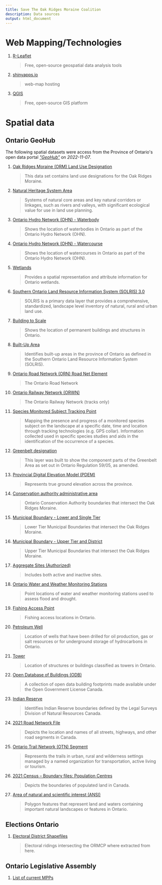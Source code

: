 ```yaml
---
title: Save The Oak Ridges Moraine Coalition
description: Data sources
output: html_document
---
```




# Web Mapping/Technologies

1. [R-Leaflet](https://rstudio.github.io/leaflet/)
    > Free, open-source geospatial data analysis tools

2. [shinyapps.io](https://www.shinyapps.io/)
    > web-map hosting

3. [QGIS](https://www.qgis.org/en/site/)
    > Free, open-source GIS platform


# Spatial data

## Ontario GeoHub
The following spatial datasets were access from the Province of Ontario's open data portal [*"GeoHub"*](https://geohub.lio.gov.on.ca/) on *2022-11-07*.


1. [Oak Ridges Moraine (ORM) Land Use Designation](https://geohub.lio.gov.on.ca/datasets/lio::oak-ridges-moraine-orm-land-use-designation/)
    > This data set contains land use designations for the Oak Ridges Moraine.

1. [Natural Heritage System Area](https://geohub.lio.gov.on.ca/datasets/natural-heritage-system-area/)
    > Systems of natural core areas and key natural corridors or linkages, such as rivers and valleys, with significant ecological value for use in land use planning.

1. [Ontario Hydro Network (OHN) - Waterbody](https://geohub.lio.gov.on.ca/datasets/mnrf::ontario-hydro-network-ohn-waterbody/)
    > Shows the location of waterbodies in Ontario as part of the Ontario Hydro Network (OHN).

1. [Ontario Hydro Network (OHN) - Watercourse](https://geohub.lio.gov.on.ca/datasets/mnrf::ontario-hydro-network-ohn-watercourse/)
    > Shows the location of watercourses in Ontario as part of the Ontario Hydro Network (OHN).

1. [Wetlands](https://geohub.lio.gov.on.ca/datasets/mnrf::wetlands/)
    > Provides a spatial representation and attribute information for Ontario wetlands.

1. [Southern Ontario Land Resource Information System (SOLRIS) 3.0](https://geohub.lio.gov.on.ca/documents/southern-ontario-land-resource-information-system-solris-3-0/about)
    > SOLRIS is a primary data layer that provides a comprehensive, standardized, landscape level inventory of natural, rural and urban land use.

1. [Building to Scale](https://geohub.lio.gov.on.ca/datasets/6a251b78ec14429d894fe51e93eede08/about)
    > Shows the location of permanent buildings and structures in Ontario.

1. [Built-Up Area](https://geohub.lio.gov.on.ca/datasets/lio::built-up-area)
    > Identifies built-up areas in the province of Ontario as defined in the Southern Ontario Land Resource Information System (SOLRIS).

1. [Ontario Road Network (ORN) Road Net Element](https://geohub.lio.gov.on.ca/datasets/mnrf::ontario-road-network-orn-road-net-element/about)
    > The Ontario Road Network

1. [Ontario Railway Network (ORWN)](https://geohub.lio.gov.on.ca/maps/mnrf::ontario-railway-network-orwn/about)
    > The Ontario Railway Network (tracks only)

1. [Species Monitored Subject Tracking Point](https://geohub.lio.gov.on.ca/documents/lio::species-monitored-subject-tracking-point/explore)
    > Mapping the presence and progress of a monitored species subject on the landscape at a specific date, time and location through tracking technologies (e.g. GPS collar). Information collected used in specific species studies and aids in the identification of the occurrence of a species.

1. [Greenbelt designation](https://geohub.lio.gov.on.ca/datasets/lio::greenbelt-designation/about)
    > This layer was built to show the component parts of the Greenbelt Area as set out in Ontario Regulation 59/05, as amended.

1. [Provincial Digital Elevation Model (PDEM)](https://geohub.lio.gov.on.ca/maps/mnrf::provincial-digital-elevation-model-pdem/)
    > Represents true ground elevation across the province.


1. [Conservation authority administrative area](https://geohub.lio.gov.on.ca/datasets/lio::conservation-authority-administrative-area/about)
    > Ontario Conservation Authority boundaries that intersect the Oak Ridges Moraine.

1. [Municipal Boundary - Lower and Single Tier](https://geohub.lio.gov.on.ca/datasets/64fb702e16204c3e88b528d9759f1174/explore)
    > Lower Tier Municipal Boundaries that intersect the Oak Ridges Moraine.

1. [Municipal Boundary - Upper Tier and District](https://geohub.lio.gov.on.ca/datasets/11be9127e6ae43c4850793a3a2ee943c/explore)
    > Upper Tier Municipal Boundaries that intersect the Oak Ridges Moraine.

1. [Aggregate Sites (Authorized)](https://data.ontario.ca/dataset/aggregate-site-authorized)
    > Includes both active and inactive sites.

1. [Ontario Water and Weather Monitoring Stations]( https://geohub.lio.gov.on.ca/datasets/lio::ontario-water-and-weather-monitoring-stations/about)
    > Point locations of water and weather monitoring stations used to assess flood and drought.

1. [Fishing Access Point](https://geohub.lio.gov.on.ca/datasets/lio::fishing-access-point/about) 
    > Fishing access locations in Ontario.

1. [Petroleum Well]( https://geohub.lio.gov.on.ca/datasets/lio::petroleum-well/about)
    > Location of wells that have been drilled for oil production, gas or salt resources or for underground storage of hydrocarbons in Ontario.

1. [Tower](https://geohub.lio.gov.on.ca/datasets/mnrf::tower/about)
    > Location of structures or buildings classified as towers in Ontario.

1. [Open Database of Buildings (ODB)](https://open.canada.ca/data/en/dataset/40e37a0f-1393-4e91-bd00-334dceb26e34)
    > A collection of open data building footprints made available under the Open Government License Canada.

1. [Indian Reserve](https://geohub.lio.gov.on.ca/datasets/lio::indian-reserve/about)
    > Identifies Indian Reserve boundaries defined by the Legal Surveys Division of Natural Resources Canada.

1. [2021 Road Network File](https://www12.statcan.gc.ca/census-recensement/2021/geo/sip-pis/rnf-frr/index2021-eng.cfm?year=21)
    > Depicts the location and names of all streets, highways, and other road segments in Canada.

1. [Ontario Trail Network (OTN) Segment](https://geohub.lio.gov.on.ca/datasets/mnrf::ontario-trail-network-otn-segment/about)
    > Represents the trails in urban, rural and wilderness settings managed by a named organization for transportation, active living or tourism. 

1. [2021 Census – Boundary files: Population Centres]( https://www12.statcan.gc.ca/census-recensement/2021/geo/sip-pis/boundary-limites/index2021-eng.cfm?year=21)
    > Depicts the boundaries of populated land in Canada. 

1. [Area of natural and scientific interest (ANSI)]( https://geohub.lio.gov.on.ca/datasets/b88037cdb71e4daf9445afa6fb999194/about)
    > Polygon features that represent land and waters containing important natural landscapes or features in Ontario.  


<!-- 1. [Ministry of Transportation Aggregate sites](https://geohub.lio.gov.on.ca/documents/lio::ministry-of-transportation-aggregate-sites/about) -->

<!-- 1. [Ontario First Nations treaty areas](https://data.ontario.ca/dataset/ontario-first-nations-treaty-areas) -->

## Elections Ontario

1. [Electoral District Shapefiles](https://www.elections.on.ca/en/voting-in-ontario/electoral-district-shapefiles.html)
    > Electoral ridings intersecting the ORMCP where extracted from here.


## Ontario Legislative Assembly

1. [List of current MPPs](https://www.ola.org/en/members/current)